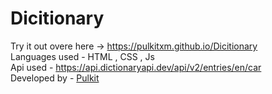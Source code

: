 # **Dicitionary**

Try it out overe here -> https://pulkitxm.github.io/Dicitionary  
Languages used - HTML , CSS , Js  
Api used - https://api.dictionaryapi.dev/api/v2/entries/en/car  
Developed by - [Pulkit](https://devpulkit.vercel.app/ "Pulkit")

